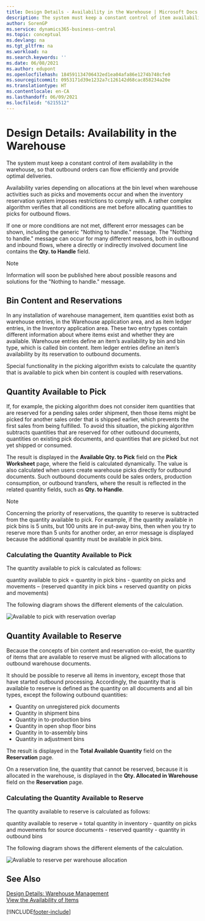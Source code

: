 ```yaml
---
title: Design Details - Availability in the Warehouse | Microsoft Docs
description: The system must keep a constant control of item availability in the warehouse, so that outbound orders can flow efficiently and provide optimal deliveries.
author: SorenGP
ms.service: dynamics365-business-central
ms.topic: conceptual
ms.devlang: na
ms.tgt_pltfrm: na
ms.workload: na
ms.search.keywords: ''
ms.date: 06/08/2021
ms.author: edupont
ms.openlocfilehash: 184591134706432ed1ea04afa86e1274b748cfe0
ms.sourcegitcommit: 0953171d39e1232a7c126142d68cac858234a20e
ms.translationtype: HT
ms.contentlocale: en-CA
ms.lasthandoff: 06/09/2021
ms.locfileid: "6215512"
---
```

# <a name="design-details-availability-in-the-warehouse"></a>Design Details: Availability in the Warehouse
The system must keep a constant control of item availability in the warehouse, so that outbound orders can flow efficiently and provide optimal deliveries.  

Availability varies depending on allocations at the bin level when warehouse activities such as picks and movements occur and when the inventory reservation system imposes restrictions to comply with. A rather complex algorithm verifies that all conditions are met before allocating quantities to picks for outbound flows.

If one or more conditions are not met, different error messages can be shown, including the generic "Nothing to handle." message. The "Nothing to handle." message can occur for many different reasons, both in outbound and inbound flows, where a directly or indirectly involved document line contains the **Qty. to Handle** field.

> [!NOTE]
> Information will soon be published here about possible reasons and solutions for the "Nothing to handle." message.

## <a name="bin-content-and-reservations"></a>Bin Content and Reservations  
 In any installation of warehouse management, item quantities exist both as warehouse entries, in the Warehouse application area, and as item ledger entries, in the Inventory application area. These two entry types contain different information about where items exist and whether they are available. Warehouse entries define an item’s availability by bin and bin type, which is called bin content. Item ledger entries define an item’s availability by its reservation to outbound documents.  

 Special functionality in the picking algorithm exists to calculate the quantity that is available to pick when bin content is coupled with reservations.  

## <a name="quantity-available-to-pick"></a>Quantity Available to Pick  
 If, for example, the picking algorithm does not consider item quantities that are reserved for a pending sales order shipment, then those items might be picked for another sales order that is shipped earlier, which prevents the first sales from being fulfilled. To avoid this situation, the picking algorithm subtracts quantities that are reserved for other outbound documents, quantities on existing pick documents, and quantities that are picked but not yet shipped or consumed.  

 The result is displayed in the **Available Qty. to Pick** field on the **Pick Worksheet** page, where the field is calculated dynamically. The value is also calculated when users create warehouse picks directly for outbound documents. Such outbound documents could be sales orders, production consumption, or outbound transfers, where the result is reflected in the related quantity fields, such as **Qty. to Handle**.  

> [!NOTE]  
>  Concerning the priority of reservations, the quantity to reserve is subtracted from the quantity available to pick. For example, if the quantity available in pick bins is 5 units, but 100 units are in put-away bins, then when you try to reserve more than 5 units for another order, an error message is displayed because the additional quantity must be available in pick bins.  

### <a name="calculating-the-quantity-available-to-pick"></a>Calculating the Quantity Available to Pick  
 The quantity available to pick is calculated as follows:  

 quantity available to pick = quantity in pick bins - quantity on picks and movements – (reserved quantity in pick bins + reserved quantity on picks and movements)  

 The following diagram shows the different elements of the calculation.  

 ![Available to pick with reservation overlap](media/design_details_warehouse_management_availability_2.png "Available to pick with reservation overlap")  

## <a name="quantity-available-to-reserve"></a>Quantity Available to Reserve  
 Because the concepts of bin content and reservation co-exist, the quantity of items that are available to reserve must be aligned with allocations to outbound warehouse documents.  

 It should be possible to reserve all items in inventory, except those that have started outbound processing. Accordingly, the quantity that is available to reserve is defined as the quantity on all documents and all bin types, except the following outbound quantities:  

-   Quantity on unregistered pick documents  
-   Quantity in shipment bins  
-   Quantity in to-production bins  
-   Quantity in open shop floor bins  
-   Quantity in to-assembly bins  
-   Quantity in adjustment bins  

 The result is displayed in the **Total Available Quantity** field on the **Reservation** page.  

 On a reservation line, the quantity that cannot be reserved, because it is allocated in the warehouse, is displayed in the **Qty. Allocated in Warehouse** field on the **Reservation** page.  

### <a name="calculating-the-quantity-available-to-reserve"></a>Calculating the Quantity Available to Reserve  
 The quantity available to reserve is calculated as follows:  

 quantity available to reserve = total quantity in inventory - quantity on picks and movements for source documents - reserved quantity - quantity in outbound bins  

 The following diagram shows the different elements of the calculation.  

 ![Avaliable to reserve per warehouse allocation](media/design_details_warehouse_management_availability_3.png "Avaliable to reserve per warehouse allocation")  

## <a name="see-also"></a>See Also  
 [Design Details: Warehouse Management](design-details-warehouse-management.md)  
 [View the Availability of Items](inventory-how-availability-overview.md)


[!INCLUDE[footer-include](includes/footer-banner.md)]